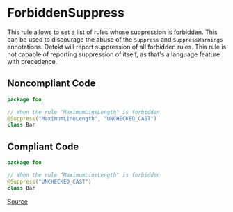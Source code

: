 # ForbiddenSuppress

This rule allows to set a list of rules whose suppression is forbidden.
This can be used to discourage the abuse of the `Suppress` and `SuppressWarnings` annotations.
Detekt will report suppression of all forbidden rules.
This rule is not capable of reporting suppression of itself, as that's a language feature with precedence.

## Noncompliant Code

```kotlin
package foo

// When the rule "MaximumLineLength" is forbidden
@Suppress("MaximumLineLength", "UNCHECKED_CAST")
class Bar
```
## Compliant Code

```kotlin
package foo

// When the rule "MaximumLineLength" is forbidden
@Suppress("UNCHECKED_CAST")
class Bar
```

[Source](https://arturbosch.github.io/detekt/style.html#forbiddensuppress)
